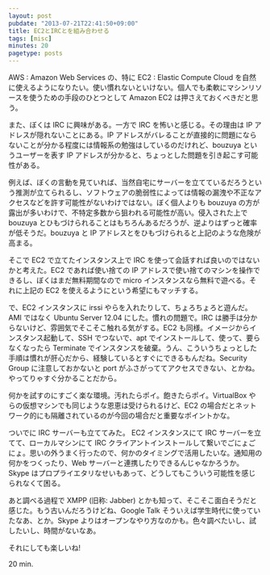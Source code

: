 ```yaml
---
layout: post
pubdate: "2013-07-21T22:41:50+09:00"
title: EC2とIRCとを組み合わせる
tags: [misc]
minutes: 20
pagetype: posts
---
```

AWS : Amazon Web Services の、特に EC2 : Elastic Compute Cloud を自然に使えるようになりたい。使い慣れないといけない。個人でも柔軟にマシンリソースを使うための手段のひとつとして Amazon EC2 は押さえておくべきだと思う。

また、ぼくは IRC に興味がある。一方で IRC を怖いと感じる。その理由は IP アドレスが隠れないことにある。IP アドレスがバレることが直接的に問題にならないことが分かる程度には情報系の勉強はしているのだけれど、bouzuya というユーザーを表す IP アドレスが分かると、ちょっとした問題を引き起こす可能性がある。

例えば、ぼくの言動を見ていれば、当然自宅にサーバーを立てているだろうという推測が立てられるし、ソフトウェアの脆弱性によっては情報の漏洩や不正なアクセスなどを許す可能性がないわけではない。ぼく個人よりも bouzuya の方が露出が多いわけで、不特定多数から狙われる可能性が高い。侵入された上で bouzuya とひもづけられることはもちろんあるだろうが、逆よりはずっと確率が低そうだ。bouzuya と IP アドレスとをひもづけられると上記のような危険が高まる。

そこで EC2 で立てたインスタンス上で IRC を使って会話すれば良いのではないかと考えた。EC2 であれば使い捨ての IP アドレスで使い捨てのマシンを操作できるし、ぼくはまだ無料期間なので micro インスタンスなら無料で遊べる。それに上記の EC2 を使えるようにという希望にもマッチする。

で、EC2 インスタンスに irssi やらを入れたりして、ちょろちょろと遊んだ。AMI ではなく Ubuntu Server 12.04 にした。慣れの問題で。IRC は勝手は分からないけど、雰囲気でそこそこ触れる気がする。EC2 も同様。イメージからインスタンス起動して、SSH でつないで、apt でインストールして、使って、要らなくなったら Terminate でインスタンスを破棄。うん、こういうちょっとした手順は慣れが肝心だから、経験しているとすぐにできるもんだね。Security Group に注意しておかないと port がふさがっててアクセスできない、とかね。やってりゃすぐ分かることだから。

何かを試すのにすごく楽な環境。汚れたらポイ。飽きたらポイ。VirtualBox やらの仮想マシンでも同じような恩恵は受けられるけど、EC2 の場合だとネットワーク的にも隔離されているのが今回の場合だと重要なポイントかな。

ついでに IRC サーバーも立ててみた。 EC2 インスタンスにて IRC サーバーを立てて、ローカルマシンにて IRC クライアントインストールして繋いでごにょごにょ。思いの外うまく行ったので、何かのタイミングで活用したいな。通知用の何かをつくったり、Web サーバーと連携したりできるんじゃなかろうか。Skype  はプロプライエタリなせいもあって、どうしてもこういう可能性を感じられなくて困る。

あと調べる過程で XMPP (旧称: Jabber) とかも知って、そこそこ面白そうだと感じた。もう古いんだろうけどね、Google Talk そういえば学生時代に使っていたなあ、とか。Skype よりはオープンなやり方なのかも。色々調べたいし、試したいし、時間がないなあ。

それにしても楽しいね!

20 min.
